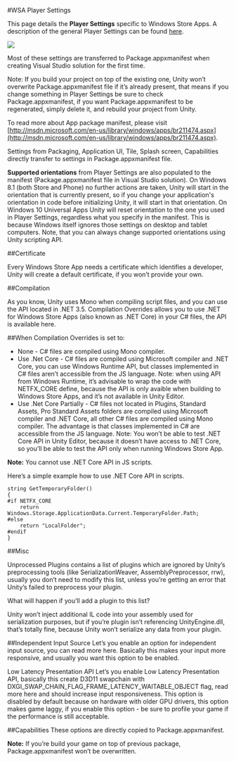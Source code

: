 #WSA Player Settings

This page details the __Player Settings__ specific to Windows Store Apps. A description of the general Player Settings can be found [here](class-PlayerSettings).

![](../uploads/Main/WSA-PlayerSettings.png)


Most of these settings are transferred to Package.appxmanifest when creating Visual Studio solution for the first time.

Note: If you build your project on top of the existing one, Unity won’t overwrite Package.appxmanifest file if it’s already present, that means if you change something in Player Settings be sure to check Package.appxmanifest, if you want Package.appxmanifest to be regenerated, simply delete it, and rebuild your project from Unity.

To read more about App package manifest, please visit [http://msdn.microsoft.com/en-us/library/windows/apps/br211474.aspx](http://msdn.microsoft.com/en-us/library/windows/apps/br211474.aspx).

Settings from Packaging, Application UI, Tile, Splash screen, Capabilities directly transfer to settings in Package.appxmanifest file.

**Supported orientations** from Player Settings are also populated to the manifest (Package.appxmanifest file in Visual Studio solution). On Windows 8.1 (both Store and Phone) no further actions are taken, Unity will start in the orientation that is currently present, so if you change your application's orientation in code before initializing Unity, it will start in that orientation. On Windows 10 Universal Apps Unity will reset orientation to the one you used in Player Settings, regardless what you specify in the manifest. This is because Windows itself ignores those settings on desktop and tablet computers. Note, that you can always change supported orientations using Unity scripting API.

##Certificate

Every Windows Store App needs a certificate which identifies a developer, Unity will create a default certificate, if you won’t provide your own.

##Compilation

As you know, Unity uses Mono when compiling script files, and you can use the API located in .NET 3.5. Compilation Overrides allows you to use .NET for Windows Store Apps (also known as .NET Core) in your C# files, the API is available here.

##When Compilation Overrides is set to:

* None - C# files are compiled using Mono compiler.
* Use .Net Core - C# files are compiled using Microsoft compiler and .NET Core, you can use Windows Runtime API, but classes implemented in C# files aren’t accessible from the JS language. Note: when using API from Windows Runtime, it’s advisable to wrap the code with NETFX_CORE define, because the API is only avaible when building to Windows Store Apps, and it’s not available in Unity Editor.
* Use .Net Core Partially - C# files not located in Plugins, Standard Assets, Pro Standard Assets folders are compiled using Microsoft compiler and .NET Core, all other C# files are compiled using Mono compiler. The advantage is that classes implemented in C# are accessible from the JS language.
Note: You won’t be able to test .NET Core API in Unity Editor, because it doesn’t have access to .NET Core, so you’ll be able to test the API only when running Windows Store App.

**Note:** You cannot use .NET Core API in JS scripts.

Here’s a simple example how to use .NET Core API in scripts.

````
string GetTemporaryFolder()
{
#if NETFX_CORE
    return Windows.Storage.ApplicationData.Current.TemporaryFolder.Path;
#else
    return "LocalFolder";
#endif
}
````

##Misc

Unprocessed Plugins contains a list of plugins which are ignored by Unity’s preprocessing tools (like SerializationWeaver, AssemblyPreprocessor, rrw), usually you don’t need to modify this list, unless you’re getting an error that Unity’s failed to preprocess your plugin.

What will happen if you’ll add a plugin to this list?

Unity won’t inject additional IL code into your assembly used for serialization purposes, but if you’re plugin isn’t referencing UnityEngine.dll, that’s totally fine, because Unity won’t serialize any data from your plugin.

##Independent Input Source
Let’s you enable an option for independent input source, you can read more here. Basically this makes your input more responsive, and usually you want this option to be enabled.

Low Latency Presentation API
Let’s you enable Low Latency Presentation API, basically this create D3D11 swapchain with DXGI\_SWAP\_CHAIN\_FLAG\_FRAME\_LATENCY\_WAITABLE\_OBJECT flag, read more here and should increase input responsiveness. This option is disabled by default because on hardware with older GPU drivers, this option makes game laggy, if you enable this option - be sure to profile your game if the performance is still acceptable.

##Capabilities
These options are directly copied to Package.appxmanifest.

**Note:** If you’re build your game on top of previous package, Package.appxmanifest won’t be overwritten.